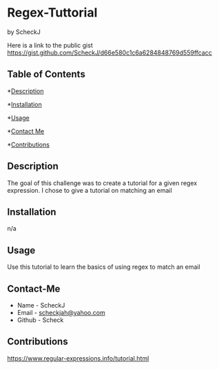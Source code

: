 # Regex-Tuttorial
by ScheckJ

Here is a link to the public gist https://gist.github.com/ScheckJ/d66e580c1c6a6284848769d559ffcacc

## Table of Contents

*[Description](#description)

*[Installation](#installation)

*[Usage](#usage)

*[Contact Me](#contact-me)

*[Contributions](#contributions)


## Description
The goal of this challenge was to create a tutorial for a given regex expression. I chose to give a tutorial on matching an email
## Installation
n/a

## Usage
Use this tutorial to learn the basics of using regex to match an email
## Contact-Me
* Name - ScheckJ
* Email - scheckjah@yahoo.com
* Github - Scheck
## Contributions
https://www.regular-expressions.info/tutorial.html

